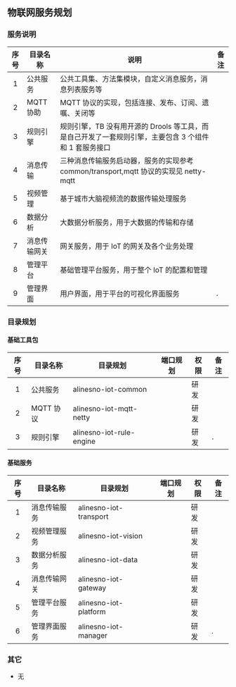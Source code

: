 ## 物联网服务规划

### 服务说明

| 序号 | 目录名称     | 说明                                                                                                  | 备注 |
| :--: | ------------ | ----------------------------------------------------------------------------------------------------- | ---- |
|  1   | 公共服务     | 公共工具集、方法集模块，自定义消息服务，消息列表服务等                                                |      |
|  2   | MQTT 协助    | MQTT 协议的实现，包括连接、发布、订阅、遗嘱、关闭等                                                   |      |
|  3   | 规则引擎     | 规则引擎，TB 没有用开源的 Drools 等工具，而是自己开发了一套规则引擎，主要包含 3 个组件和 1 套服务接口 |      |
|  4   | 消息传输     | 三种消息传输服务启动器，服务的实现参考 common/transport,mqtt 协议的实现见 netty-mqtt                  |      |
|  5   | 视频管理     | 基于城市大脑视频流的数据传输处理服务                                                                  |      |
|  6   | 数据分析     | 大数据分析服务，用于大数据的传输和存储                                                                |      |
|  7   | 消息传输网关 | 网关服务，用于 IoT 的网关及各个业务处理                                                               |      |
|  8   | 管理平台     | 基础管理平台服务，用于整个 IoT 的配置和管理                                                           |      |
|  9   | 管理界面     | 用户界面，用于平台的可视化界面服务                                                                    | .    |

### 目录规划

#### 基础工具包

| 序号 | 目录名称  | 目录规划                 | 端口规划 | 权限 | 备注 |
| :--: | --------- | ------------------------ | -------- | ---- | ---- |
|  1   | 公共服务  | alinesno-iot-common      |          | 研发 |      |
|  2   | MQTT 协议 | alinesno-iot-mqtt-netty  |          | 研发 |      |
|  3   | 规则引擎  | alinesno-iot-rule-engine |          | 研发 | .    |

#### 基础服务

| 序号 | 目录名称     | 目录规划               | 端口规划 | 权限 | 备注 |
| :--: | ------------ | ---------------------- | -------- | ---- | ---- |
|  1   | 消息传输服务 | alinesno-iot-transport |          | 研发 |      |
|  2   | 视频管理服务 | alinesno-iot-vision    |          | 研发 |      |
|  3   | 数据分析服务 | alinesno-iot-data      |          | 研发 |      |
|  4   | 消息传输网关 | alinesno-iot-gateway   |          | 研发 |      |
|  5   | 管理平台服务 | alinesno-iot-platform  |          | 研发 |      |
|  6   | 管理界面服务 | alinesno-iot-manager   |          | 研发 | .    |

### 其它

- 无
